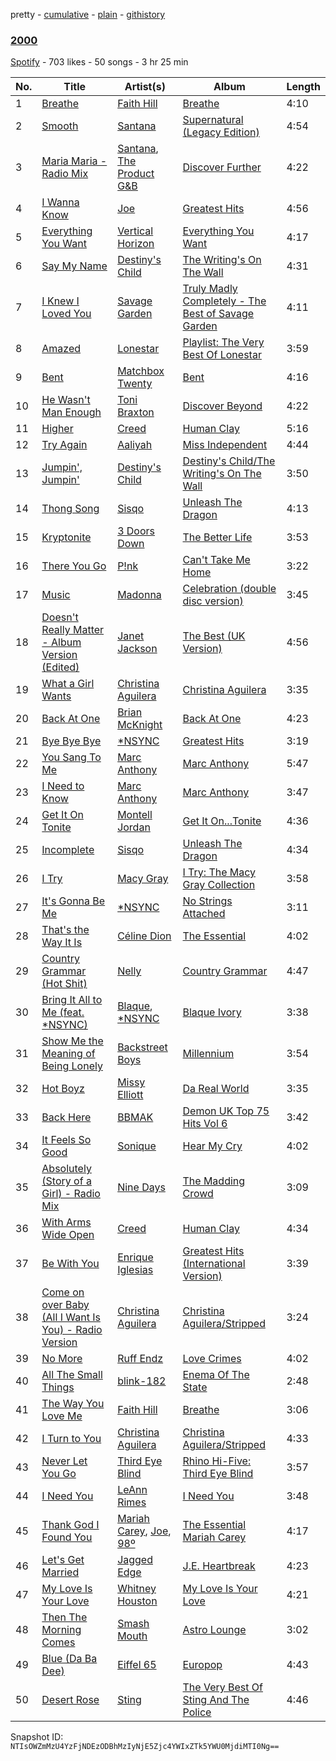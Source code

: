 pretty - [cumulative](/playlists/cumulative/0JvFNpF6sn3LeV5LXbbSxv.md) - [plain](/playlists/plain/0JvFNpF6sn3LeV5LXbbSxv) - [githistory](https://github.githistory.xyz/mackorone/spotify-playlist-archive/blob/main/playlists/plain/0JvFNpF6sn3LeV5LXbbSxv)

### [2000](https://open.spotify.com/playlist/0JvFNpF6sn3LeV5LXbbSxv)

> 

[Spotify](https://open.spotify.com/user/spotify) - 703 likes - 50 songs - 3 hr 25 min

| No. | Title | Artist(s) | Album | Length |
|---|---|---|---|---|
| 1 | [Breathe](https://open.spotify.com/track/3y4LxiYMgDl4RethdzpmNe) | [Faith Hill](https://open.spotify.com/artist/25NQNriVT2YbSW80ILRWJa) | [Breathe](https://open.spotify.com/album/3BGPil8BDPVoDK0lnUPtvb) | 4:10 |
| 2 | [Smooth](https://open.spotify.com/track/3kenIsD2tMzxb8XtJlxi5J) | [Santana](https://open.spotify.com/artist/6GI52t8N5F02MxU0g5U69P) | [Supernatural \(Legacy Edition\)](https://open.spotify.com/album/6mdaUnGKhIhEmyD3rMa36u) | 4:54 |
| 3 | [Maria Maria \- Radio Mix](https://open.spotify.com/track/0xGgIK8L9tsCPi9D3GoLZp) | [Santana](https://open.spotify.com/artist/6GI52t8N5F02MxU0g5U69P), [The Product G&B](https://open.spotify.com/artist/782IpIScTpnDhYb9hyxOu1) | [Discover Further](https://open.spotify.com/album/2fFj9p6KZU9TUXk0HohKYJ) | 4:22 |
| 4 | [I Wanna Know](https://open.spotify.com/track/6ctr1K7KzKErxbfGAynL8A) | [Joe](https://open.spotify.com/artist/3zTOe1BtyTkwNvYZOxXktX) | [Greatest Hits](https://open.spotify.com/album/2hwM2z7y5OWRkCZ9cPaOLq) | 4:56 |
| 5 | [Everything You Want](https://open.spotify.com/track/4cKGldbhGJniI8BrB3K6tb) | [Vertical Horizon](https://open.spotify.com/artist/6Hizgjo92FnMp8wGaRUNTn) | [Everything You Want](https://open.spotify.com/album/2gJ6axVHAsQmmO6nslQRN1) | 4:17 |
| 6 | [Say My Name](https://open.spotify.com/track/2gSyc23Hua25fqSFpgAh6W) | [Destiny's Child](https://open.spotify.com/artist/1Y8cdNmUJH7yBTd9yOvr5i) | [The Writing's On The Wall](https://open.spotify.com/album/78r5vrR1Wf60JPgFQ1drwr) | 4:31 |
| 7 | [I Knew I Loved You](https://open.spotify.com/track/0dQ8sFlmQakH1r2r9IqlYH) | [Savage Garden](https://open.spotify.com/artist/3NRFinRTEqUCfaTTZmk8ek) | [Truly Madly Completely \- The Best of Savage Garden](https://open.spotify.com/album/0SkuuW6KFFMebmY9MYEhnI) | 4:11 |
| 8 | [Amazed](https://open.spotify.com/track/6iNcyWk5iUEY7P9zeTc5hm) | [Lonestar](https://open.spotify.com/artist/3qbnxnvUqR14MJ9g8QwZJK) | [Playlist: The Very Best Of Lonestar](https://open.spotify.com/album/6FoiXUlfC8amjO8yqmYZM5) | 3:59 |
| 9 | [Bent](https://open.spotify.com/track/2yPxiwISeO5V0ySUTuuXwR) | [Matchbox Twenty](https://open.spotify.com/artist/3Ngh2zDBRPEriyxQDAMKd1) | [Bent](https://open.spotify.com/album/1NghrfNhec7WXaQIlta5BE) | 4:16 |
| 10 | [He Wasn't Man Enough](https://open.spotify.com/track/2CxvHoC9sNKgj3ngzg9THC) | [Toni Braxton](https://open.spotify.com/artist/3X458ddYA2YcVWuVIGGOYe) | [Discover Beyond](https://open.spotify.com/album/3GZfAJ5NvYuGf1KYi8ldyd) | 4:22 |
| 11 | [Higher](https://open.spotify.com/track/2xUhsJBiN3uLr8jH5hc0zW) | [Creed](https://open.spotify.com/artist/43sZBwHjahUvgbx1WNIkIz) | [Human Clay](https://open.spotify.com/album/6ASGE1MYaVr2g32LEvMKTI) | 5:16 |
| 12 | [Try Again](https://open.spotify.com/track/0vahLBU0B9X6P06a5hRuJT) | [Aaliyah](https://open.spotify.com/artist/0urTpYCsixqZwgNTkPJOJ4) | [Miss Independent](https://open.spotify.com/album/77eyyzspkUnlOh17eBeIxF) | 4:44 |
| 13 | [Jumpin', Jumpin'](https://open.spotify.com/track/1kbe64LHKlyD0nXUoa4mum) | [Destiny's Child](https://open.spotify.com/artist/1Y8cdNmUJH7yBTd9yOvr5i) | [Destiny's Child/The Writing's On The Wall](https://open.spotify.com/album/1cnm1yCVIMyHK9nYgNc5mJ) | 3:50 |
| 14 | [Thong Song](https://open.spotify.com/track/60e1nB8fP9h4Yw44sIfeQx) | [Sisqo](https://open.spotify.com/artist/6x9QLdzo6eBZxJ1bHsDkjg) | [Unleash The Dragon](https://open.spotify.com/album/6WTTIoyBv6hUNYNnGsmRbJ) | 4:13 |
| 15 | [Kryptonite](https://open.spotify.com/track/5ZPp1V3PufN6qhAe3rLNmb) | [3 Doors Down](https://open.spotify.com/artist/2RTUTCvo6onsAnheUk3aL9) | [The Better Life](https://open.spotify.com/album/6lVwZdo0vX9Q6u294XKYds) | 3:53 |
| 16 | [There You Go](https://open.spotify.com/track/6LCbPOnvjxSaRnNBKH1JII) | [P!nk](https://open.spotify.com/artist/1KCSPY1glIKqW2TotWuXOR) | [Can't Take Me Home](https://open.spotify.com/album/1FtowJguLCYT0Fe2xAsKMb) | 3:22 |
| 17 | [Music](https://open.spotify.com/track/27cXevtj5VflsCUAZwr9eI) | [Madonna](https://open.spotify.com/artist/6tbjWDEIzxoDsBA1FuhfPW) | [Celebration \(double disc version\)](https://open.spotify.com/album/43lok9zd7BW5CoYkXZs7S0) | 3:45 |
| 18 | [Doesn't Really Matter \- Album Version \(Edited\)](https://open.spotify.com/track/3surh2ZoEkL3HUaAgIKBoh) | [Janet Jackson](https://open.spotify.com/artist/4qwGe91Bz9K2T8jXTZ815W) | [The Best \(UK Version\)](https://open.spotify.com/album/72ghhD3pfQGFH9rUgxvQMm) | 4:56 |
| 19 | [What a Girl Wants](https://open.spotify.com/track/2iIg5LCp81QGEpnAFDT8V4) | [Christina Aguilera](https://open.spotify.com/artist/1l7ZsJRRS8wlW3WfJfPfNS) | [Christina Aguilera](https://open.spotify.com/album/0VtMlmn7rAcWwxS3QOJo2h) | 3:35 |
| 20 | [Back At One](https://open.spotify.com/track/0WWKJsCjOAhymkdt8GuKTt) | [Brian McKnight](https://open.spotify.com/artist/6k0IBR0lU42s2GYpNX7kA9) | [Back At One](https://open.spotify.com/album/2BK40RcXGUp3ll1HmyzeVU) | 4:23 |
| 21 | [Bye Bye Bye](https://open.spotify.com/track/2yiZyjMEByt9sJBZWnWaDR) | [\*NSYNC](https://open.spotify.com/artist/6Ff53KvcvAj5U7Z1vojB5o) | [Greatest Hits](https://open.spotify.com/album/7MNoY9pyL6QnnVNeV3XfVR) | 3:19 |
| 22 | [You Sang To Me](https://open.spotify.com/track/2dwhMQsFeHr2S787WxqAqW) | [Marc Anthony](https://open.spotify.com/artist/4wLXwxDeWQ8mtUIRPxGiD6) | [Marc Anthony](https://open.spotify.com/album/2zG5uEJ1zY00uN6qXjPu5d) | 5:47 |
| 23 | [I Need to Know](https://open.spotify.com/track/7ffwRz8lZyDOE4Vj58Lo72) | [Marc Anthony](https://open.spotify.com/artist/4wLXwxDeWQ8mtUIRPxGiD6) | [Marc Anthony](https://open.spotify.com/album/2zG5uEJ1zY00uN6qXjPu5d) | 3:47 |
| 24 | [Get It On Tonite](https://open.spotify.com/track/5iKYZAcAchghry6h8Iu5IL) | [Montell Jordan](https://open.spotify.com/artist/0iVrCROxeyon7MZUW3MfzT) | [Get It On...Tonite](https://open.spotify.com/album/37NzUuSoEWf1a2nKWcRHv4) | 4:36 |
| 25 | [Incomplete](https://open.spotify.com/track/2uKNZ4Iim41yoGWpCTcq9Z) | [Sisqo](https://open.spotify.com/artist/6x9QLdzo6eBZxJ1bHsDkjg) | [Unleash The Dragon](https://open.spotify.com/album/6WTTIoyBv6hUNYNnGsmRbJ) | 4:34 |
| 26 | [I Try](https://open.spotify.com/track/00cP99zN0bsUZSpXbAlQXg) | [Macy Gray](https://open.spotify.com/artist/4ylR3zwA0zaapAu94fktwa) | [I Try: The Macy Gray Collection](https://open.spotify.com/album/5CM936m8EZUHEEpxN5X7Sa) | 3:58 |
| 27 | [It's Gonna Be Me](https://open.spotify.com/track/35zGjsxI020C2NPKp2fzS7) | [\*NSYNC](https://open.spotify.com/artist/6Ff53KvcvAj5U7Z1vojB5o) | [No Strings Attached](https://open.spotify.com/album/5hMd4vAfSUT1cbYCnRUako) | 3:11 |
| 28 | [That's the Way It Is](https://open.spotify.com/track/1OegNbothtDZA2Sz34RpGr) | [Céline Dion](https://open.spotify.com/artist/4S9EykWXhStSc15wEx8QFK) | [The Essential](https://open.spotify.com/album/1EmVFXa2YcIIpkoYCUOubS) | 4:02 |
| 29 | [Country Grammar \(Hot Shit\)](https://open.spotify.com/track/5pZrTiyyerSGHUJExDCOxZ) | [Nelly](https://open.spotify.com/artist/2gBjLmx6zQnFGQJCAQpRgw) | [Country Grammar](https://open.spotify.com/album/2ixev48xYzspaWS6mxTPRU) | 4:47 |
| 30 | [Bring It All to Me \(feat\. \*NSYNC\)](https://open.spotify.com/track/1mOMPPPSYtdEeFsS1SAXjA) | [Blaque](https://open.spotify.com/artist/1nSRa2YjjFWJLHGKM07oGQ), [\*NSYNC](https://open.spotify.com/artist/6Ff53KvcvAj5U7Z1vojB5o) | [Blaque Ivory](https://open.spotify.com/album/3oWEgMsg9zTWkB6ydBzY7D) | 3:38 |
| 31 | [Show Me the Meaning of Being Lonely](https://open.spotify.com/track/6B7qPz0gQ2FlwUvTUPTZ27) | [Backstreet Boys](https://open.spotify.com/artist/5rSXSAkZ67PYJSvpUpkOr7) | [Millennium](https://open.spotify.com/album/5VHIlOEndogNL2zRjhKSBa) | 3:54 |
| 32 | [Hot Boyz](https://open.spotify.com/track/7mYvtEeBdMqRSyj1Qpv6my) | [Missy Elliott](https://open.spotify.com/artist/2wIVse2owClT7go1WT98tk) | [Da Real World](https://open.spotify.com/album/47QQsqlgvkxme4jrh5QQ4i) | 3:35 |
| 33 | [Back Here](https://open.spotify.com/track/0shjKH8oK4BOfoETd73m6E) | [BBMAK](https://open.spotify.com/artist/7y1GT7SdgGiFLWoktv2TSw) | [Demon UK Top 75 Hits Vol 6](https://open.spotify.com/album/4dfks2u0VQVrmXXHf164R9) | 3:42 |
| 34 | [It Feels So Good](https://open.spotify.com/track/6ukJXqRAorZSchjW4NawEf) | [Sonique](https://open.spotify.com/artist/5xtqw2B8z8JGfDYi2eAZHI) | [Hear My Cry](https://open.spotify.com/album/6F814TT256ngnAxubBSE9K) | 4:02 |
| 35 | [Absolutely \(Story of a Girl\) \- Radio Mix](https://open.spotify.com/track/3mNecsYFb6LQg7822DPXCP) | [Nine Days](https://open.spotify.com/artist/306JHpIRGVaQd6OltnOzUO) | [The Madding Crowd](https://open.spotify.com/album/4BcmNEt6VK0KBVsVY8yClD) | 3:09 |
| 36 | [With Arms Wide Open](https://open.spotify.com/track/5b15OoXTRLQldhxcUMqpD7) | [Creed](https://open.spotify.com/artist/43sZBwHjahUvgbx1WNIkIz) | [Human Clay](https://open.spotify.com/album/6ASGE1MYaVr2g32LEvMKTI) | 4:34 |
| 37 | [Be With You](https://open.spotify.com/track/43dUANmb1R9IuBVvkQ9kQW) | [Enrique Iglesias](https://open.spotify.com/artist/7qG3b048QCHVRO5Pv1T5lw) | [Greatest Hits \(International Version\)](https://open.spotify.com/album/5nWQbcfW6yJlffvXITzIDM) | 3:39 |
| 38 | [Come on over Baby \(All I Want Is You\) \- Radio Version](https://open.spotify.com/track/5Px7SKjIyOc8BZA5lFdC0M) | [Christina Aguilera](https://open.spotify.com/artist/1l7ZsJRRS8wlW3WfJfPfNS) | [Christina Aguilera/Stripped](https://open.spotify.com/album/4hpmO3kS2S4wd8XQR8DFe0) | 3:24 |
| 39 | [No More](https://open.spotify.com/track/2WfhlEjoUII31H6imnQdvF) | [Ruff Endz](https://open.spotify.com/artist/7liFhc0PDIx8etigqd2WhW) | [Love Crimes](https://open.spotify.com/album/5FA0SqkvmxtJi96oCqBjHb) | 4:02 |
| 40 | [All The Small Things](https://open.spotify.com/track/12qZHAeOyTf93YAWvGDTat) | [blink\-182](https://open.spotify.com/artist/6FBDaR13swtiWwGhX1WQsP) | [Enema Of The State](https://open.spotify.com/album/1fF8kYX49s5Ufv4XEY5sjW) | 2:48 |
| 41 | [The Way You Love Me](https://open.spotify.com/track/6vgN6KGstss0GnBbKlMNK9) | [Faith Hill](https://open.spotify.com/artist/25NQNriVT2YbSW80ILRWJa) | [Breathe](https://open.spotify.com/album/3BGPil8BDPVoDK0lnUPtvb) | 3:06 |
| 42 | [I Turn to You](https://open.spotify.com/track/7buEDjMrLXymDYTWbxGjZ8) | [Christina Aguilera](https://open.spotify.com/artist/1l7ZsJRRS8wlW3WfJfPfNS) | [Christina Aguilera/Stripped](https://open.spotify.com/album/4hpmO3kS2S4wd8XQR8DFe0) | 4:33 |
| 43 | [Never Let You Go](https://open.spotify.com/track/7mP4fGwTDxoTOfQtxeAiJS) | [Third Eye Blind](https://open.spotify.com/artist/6TcnmlCSxihzWOQJ8k0rNS) | [Rhino Hi\-Five: Third Eye Blind](https://open.spotify.com/album/04Th6MzQSvha0DtPzkb2Q6) | 3:57 |
| 44 | [I Need You](https://open.spotify.com/track/6GxcRwhr3bVWRHRnOWlwsC) | [LeAnn Rimes](https://open.spotify.com/artist/2d3VHzlOEwXvmBdS4pzOPL) | [I Need You](https://open.spotify.com/album/7yymPHXppandahTnvJo7vL) | 3:48 |
| 45 | [Thank God I Found You](https://open.spotify.com/track/3gDKqIgFvZmRkXEBLO9MOC) | [Mariah Carey](https://open.spotify.com/artist/4iHNK0tOyZPYnBU7nGAgpQ), [Joe](https://open.spotify.com/artist/3zTOe1BtyTkwNvYZOxXktX), [98º](https://open.spotify.com/artist/6V03b3Y36lolYP2orXn8mV) | [The Essential Mariah Carey](https://open.spotify.com/album/1W8aUO6PU36xaMcL8Mqmo9) | 4:17 |
| 46 | [Let's Get Married](https://open.spotify.com/track/1PmHkalaUHhh0fz23SBHDL) | [Jagged Edge](https://open.spotify.com/artist/7Aq8lpLMSt1Zxu56pe9bmp) | [J.E\. Heartbreak](https://open.spotify.com/album/4tIkdOt2ohTHJ1VptEwNu3) | 4:23 |
| 47 | [My Love Is Your Love](https://open.spotify.com/track/4xzhlulgIL4yFEAR9EjHkR) | [Whitney Houston](https://open.spotify.com/artist/6XpaIBNiVzIetEPCWDvAFP) | [My Love Is Your Love](https://open.spotify.com/album/2jiDaTcE7WmJr384lZJvgw) | 4:21 |
| 48 | [Then The Morning Comes](https://open.spotify.com/track/3jidVkVSRVg2H5TGwhLCLj) | [Smash Mouth](https://open.spotify.com/artist/2iEvnFsWxR0Syqu2JNopAd) | [Astro Lounge](https://open.spotify.com/album/183GEdjm0dJezlc8CeBLYu) | 3:02 |
| 49 | [Blue \(Da Ba Dee\)](https://open.spotify.com/track/5FgtdSf7I5lClThz2ptWvl) | [Eiffel 65](https://open.spotify.com/artist/64rxQRJsLgZwHHyWKB8fiF) | [Europop](https://open.spotify.com/album/65DySolRDG1LNSvRXcWQWN) | 4:43 |
| 50 | [Desert Rose](https://open.spotify.com/track/0QFqIyJJ5BdOHyKBVW90I6) | [Sting](https://open.spotify.com/artist/0Ty63ceoRnnJKVEYP0VQpk) | [The Very Best Of Sting And The Police](https://open.spotify.com/album/5vLIfhDpTmdyQ0YrlnXzSr) | 4:46 |

Snapshot ID: `NTIsOWZmMzU4YzFjNDEzODBhMzIyNjE5Zjc4YWIxZTk5YWU0MjdiMTI0Ng==`
